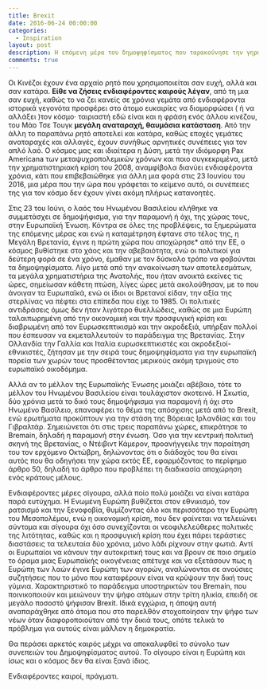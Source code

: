 ```yaml
---
title: Brexit
date: 2016-06-24 00:00:00
categories:
  - Inspiration
layout: post
description: Η επόμενη μέρα του δημοψηφίσματος που ταρακούνησε την γηραιά Αλβιώνα;
comments: true
---
```


Οι Κινέζοι έχουν ένα αρχαίο ρητό που χρησιμοποιείται σαν ευχή, αλλά και σαν κατάρα. **Είθε να ζήσεις ενδιαφέροντες καιρούς λέγαν**, από τη μια σαν ευχή, καθώς το να ζει κανείς σε χρόνια γεμάτα από ενδιαφέροντα ιστορικά γεγονότα προσφέρει στο άτομο ευκαιρίες να διαμορφώσει ( ή να αλλάξει )τον κόσμο· ταιριαστή εδώ είναι και η φράση ενός άλλου κινέζου, του Μάο Τσε Τουγκ **μεγάλη αναταραχή, θαυμάσια κατάσταση**. Από την άλλη το παραπάνω ρητό αποτελεί και κατάρα, καθώς εποχές γεμάτες αναταραχές και αλλαγές, έχουν συνήθως αρνητικές συνέπειες για τον απλό λαό. Ο κόσμος μας και ιδιαίτερα η Δύση, μετά την ιδιόμορφη Pax Americana των μεταψυχροπολεμικών χρόνων και ποιο συγκεκριμένα, μετά την χρηματιστηριακή κρίση του 2008, αναμφίβολα διανύει ενδιαφέροντα χρόνια, κάτι που επιβεβαιώθηκε για άλλη μια φορά στις 23 Ιουνίου του 2016, μια μέρα που την ώρα που γράφεται το κείμενο αυτό, οι συνέπειες της για τον κόσμο δεν έχουν γίνει ακόμη πλήρως κατανοητές.

Στις 23 του Ιούνι, ο λαός του Ηνωμένου Βασιλείου κλήθηκε να συμμετάσχει σε δημοψήφισμα, για την παραμονή ή όχι, της χώρας τους, στην Ευρωπαϊκή Ένωση. Κόντρα σε όλες της προβλέψεις, τα ξημερώματα της επόμενης μέρας και ενώ η καταμέτρηση έφτανε στο τέλος της, η Μεγάλη Βρετανία, έγινε η πρώτη χώρα που αποχώρησε\* από την ΕΕ, ο κόσμος βυθίστηκε στο χάος και την αβεβαιότητα, ενώ οι πολιτικοί για δεύτερη φορά σε ένα χρόνο, έμαθαν με τον δύσκολο τρόπο να φοβούνται τα δημοψηφίσματα. Λίγο μετά από την ανακοίνωση των αποτελεσμάτων, τα μεγάλα χρηματιστήρια της Ανατολής, που ήταν ανοικτά εκείνες τις ώρες, σημείωσαν κάθετη πτώση, λίγες ώρες μετά ακολούθησαν, με το που άνοιγαν τα Ευρωπαϊκά, ενώ οι ίδιοι οι Βρετανοί είδαν, την αξία της στερλίνας να πέφτει στα επίπεδα που είχε το 1985. Οι πολιτικές αντιδράσεις όμως δεν ήταν λιγότερο θυελλώδεις, καθώς σε μια Ευρώπη ταλαιπωρημένη από την οικονομική και την προσφυγική κρίση και διαβρωμένη από τον Ευρωσκεπτικισμό και την ακροδεξιά, υπήρξαν πολλοί που έσπευσαν να εκμεταλλευτούν το παράδειγμα της Βρετανίας. Στην Ολλανδία την Γαλλία και Ιταλία ευρωσκεπτικιστές και ακροδεξιοί-εθνικιστές, ζήτησαν με την σειρά τους δημοψηφίσματα για την ευρωπαϊκή πορεία των χωρών τους προσθέτοντας μερικούς ακόμη τριγμούς στο ευρωπαϊκό οικοδόμημα.

Αλλά αν το μέλλον της Ευρωπαϊκής Ένωσης μοιάζει αβέβαιο, τότε το μέλλον του Ηνωμένου Βασιλείου είναι τουλάχιστον σκοτεινό. Η Σκωτία, δύο χρόνια μετά το δικό τους δημοψήφισμα για παραμονή ή όχι στο Ηνωμένο Βασίλειο, επαναφέρει το θέμα της απόσχισης μετά από το Brexit, ενώ ερωτήματα προκύπτουν για την στάση της Βόρειας Ιρλανδίας και του Γιβραλτάρ. Σημειώνεται ότι στις τρεις παραπάνω χώρες, επικράτησε το Bremain, δηλαδή η παραμονή στην ένωση. Όσο για την κεντρική πολιτική σκηνή της Βρετανίας, ο Ντέιβιντ Κάμερον, προανήγγειλε την παραίτηση του τον ερχόμενο Οκτώβρη, δηλώνοντας ότι ο διάδοχός του θα είναι αυτός που θα οδηγήσει την χώρα εκτός ΕΕ, εφαρμόζοντας το περίφημο άρθρο 50, δηλαδή το άρθρο που προβλέπει τη διαδικασία αποχώρηση ενός κράτους μέλους.

Ενδιαφέροντες μέρες σίγουρα, αλλά ποίο πολύ μοιάζει να είναι κατάρα παρά ευτύχημα. Η Ενωμένη Ευρώπη βυθίζεται στον εθνικισμό, τον ρατσισμό και την ξενοφοβία, θυμίζοντας όλο και περισσότερο την Ευρώπη του Μεσοπολέμου, ενώ η οικονομική κρίση, που δεν φαίνεται να τελειώνει σύντομα και σίγουρα όχι όσο συνεχίζονται οι νεοφιλελεύθερες πολιτικές της λιτότητας, καθώς και η προσφυγική κρίση που έχει πάρει τεράστιες διαστάσεις τα τελευταία δύο χρόνια, μόνο λάδι ρίχνουν στην φωτιά. Αντί οι Ευρωπαίοι να κάνουν την αυτοκριτική τους και να βρουν σε ποιο σημείο το όραμα μιας Ευρωπαϊκής οικογένειας απέτυχε και να εξετάσουν πως η Ευρώπη των λαών έγινε Ευρώπη των αγορών, αναλώνονται σε ανούσιες συζητήσεις που το μόνο που καταφέρουν είναι να κρύψουν την δική τους γύμνια. Χαρακτηριστικό το παράδειγμα υποστηρικτών του Bremain, που ποινικοποιούν και μειώνουν την ψήφο ατόμων στην τρίτη ηλικία, επειδή σε μεγάλο ποσοστό ψήφισαν Brexit. Ιδικά εγχώρια, η άποψη αυτή αναπαράχθηκε από άτομα που στο παρελθόν στοχοποίησαν την ψήφο των νέων όταν διαφοροποιούταν από την δικιά τους, οπότε τελικά το πρόβλημα για αυτούς είναι μάλλον η δημοκρατία.

Θα περάσει αρκετός καιρός μέχρι να αποκαλυφθεί το σύνολο των συνεπειών του Δημοψηφίσματος αυτού. Το σίγουρο είναι η Ευρώπη και ίσως και ο κόσμος δεν θα είναι ξανά ίδιος.

Ενδιαφέροντες καιροί, πράγματι.